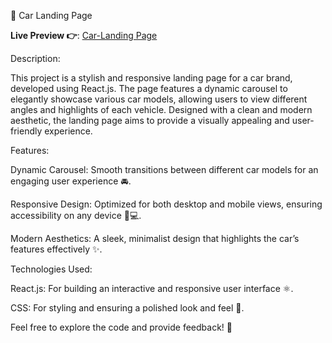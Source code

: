 🚗 Car Landing Page

**Live Preview 👉**: [Car-Landing Page](https://reactjs-car-landingpage.web.app/)

Description:

This project is a stylish and responsive landing page for a car brand, developed using React.js. The page features a dynamic carousel to elegantly showcase various car models, allowing users to view different angles and highlights of each vehicle. Designed with a clean and modern aesthetic, the landing page aims to provide a visually appealing and user-friendly experience.

Features:

Dynamic Carousel: Smooth transitions between different car models for an engaging user experience 🚘.

Responsive Design: Optimized for both desktop and mobile views, ensuring accessibility on any device 📱💻.

Modern Aesthetics: A sleek, minimalist design that highlights the car’s features effectively ✨.

Technologies Used:

React.js: For building an interactive and responsive user interface ⚛️.

CSS: For styling and ensuring a polished look and feel 🎨.

Feel free to explore the code and provide feedback! 🚀
